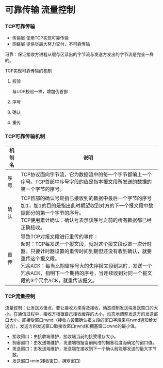# 可靠传输 流量控制

### TCP可靠传输

- 传输层 使用TCP实现可靠传输
- 网络层 提供尽最大努力交付，不可靠传输

可靠：保证接收方进程从缓存区读出的字节流与发送方发出的字节流是完全一样的。

TCP实现可靠传输的机制

1. 校验

   与UDP校验一样，增加伪首部

2. 序号

3. 确认

4. 重传

### TCP可靠传输机制

| 机制名 | 说明                                                         |
| ------ | ------------------------------------------------------------ |
| 序号   | TCP协议面向字节流，它为数据流中的每一个字节都编上一个序号。TCP首部中序号字段的值是指本报文段所发送的数据的第一个字节的序号。 |
| 确认   | TCP首部的确认号是指已接收到的数据中最后一个字节的序号加1，加1的目的是指出此时期望收到对方的下一个报文段中数据部分的第一个字节的序号。<br />TCP使用累计确认：确认号表示该序号之前的所有数据都已经正确接收。 |
| 重传   | 导致TCP对报文段进行重传的事件：<br />超时：TCP每发送一个报文段，就对这个报文段设置一次计时器。只要计时器设置的重传时间到期但还没有收到确认，就要重传这个报文段。<br />冗余ACK：每当比期望序号大的失序报文段到达时，发送一个冗余ACK，指明下一个期待的序号，当连续收到对同一个报文段的3个冗余ACK，就重传该报文。 |

### TCP流量控制

流量控制：让发送方慢点，要让接收方来得及接收，动态控制发送端发送窗口的大小。在通信过程中，接收方根据自己接收缓存的大小，动态地调整发送方的发送窗口大小，即接受窗口rwnd（接收方设置确认报文段的窗口字段来将rwnd通知给发送方），发送方的发送窗口取接收窗口rwnd和拥塞窗口cwnd的最小值。

- 接收窗口：由接收端维护，接收端当前的接受缓存大小。
- 拥塞窗口：由发送端维护，发送端根据当前网络的拥塞程度而确定的窗口值。
- 发送窗口：由发送端维护，发送端在接收到下一个确认前能够发送的最大字节数。
- 发送窗口=min(接收窗口，拥塞窗口)
